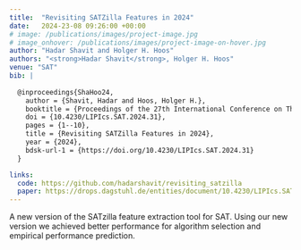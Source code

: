 ```yaml
---
title:  "Revisiting SATZilla Features in 2024"
date:   2024-23-08 09:26:00 +00:00
# image: /publications/images/project-image.jpg
# image_onhover: /publications/images/project-image-on-hover.jpg
author: "Hadar Shavit and Holger H. Hoos"
authors: "<strong>Hadar Shavit</strong>, Holger H. Hoos"
venue: "SAT"
bib: |
  
  @inproceedings{ShaHoo24,
    author = {Shavit, Hadar and Hoos, Holger H.},
    booktitle = {Proceedings of the 27th International Conference on Theory and Applications of Satisfiability Testing ({SAT})},
    doi = {10.4230/LIPIcs.SAT.2024.31},
    pages = {1--10},
    title = {Revisiting SATZilla Features in 2024},
    year = {2024},
    bdsk-url-1 = {https://doi.org/10.4230/LIPIcs.SAT.2024.31}
  }

links:
  code: https://github.com/hadarshavit/revisiting_satzilla
  paper: https://drops.dagstuhl.de/entities/document/10.4230/LIPIcs.SAT.2024.31
---
```

A new version of the SATzilla feature extraction tool for SAT. Using our new version we achieved better performance for algorithm selection and empirical performance prediction.